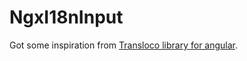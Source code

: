 # NgxI18nInput

Got some inspiration from [Transloco library for angular](https://github.com/jsverse/transloco).
